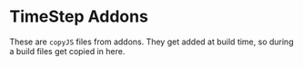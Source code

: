 # TimeStep Addons

These are `copyJS` files from addons.  They get added at build time, so during a build files get copied in here.

